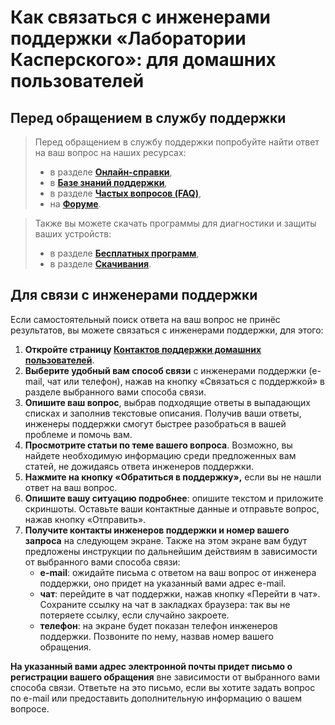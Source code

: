 # Как связаться с инженерами поддержки «Лаборатории Касперского»: для домашних пользователей

## Перед обращением в службу поддержки

> Перед обращением в службу поддержки попробуйте найти ответ на ваш вопрос на наших ресурсах:
>* в разделе **[Онлайн-справки](https://support.kaspersky.ru/help#/b2c)**,
> * в **[Базе знаний поддержки](https://support.kaspersky.ru/consumer#kb)**,
> * в разделе **[Частых вопросов (FAQ)](https://support.kaspersky.ru/consumer/answers)**,
> * на **[Форуме](https://forum.kaspersky.com/forum/продукты-для-дома-18/)**.

> Также вы можете скачать программы для диагностики и защиты ваших устройств:
>
>* в разделе **[Бесплатных программ](https://support.kaspersky.ru/utility)**,
>* в разделе **[Скачивания](https://www.kaspersky.ru/downloads)**.

## Для связи с инженерами поддержки

Если самостоятельный поиск ответа на ваш вопрос не принёс результатов, вы можете связаться с инженерами поддержки, для этого:

1. **Откройте страницу [Контактов поддержки домашних пользователей](https://support.kaspersky.ru/b2c/ru#contacts)**.
2. **Выберите удобный вам способ связи** с инженерами поддержки (e-mail, чат или телефон), нажав на кнопку «Связаться с поддержкой» в разделе выбранного вами способа связи.
3. **Опишите ваш вопрос**, выбрав подходящие ответы в выпадающих списках и заполнив текстовые описания. Получив ваши ответы, инженеры поддержки смогут быстрее разобраться в вашей проблеме и помочь вам.
4. **Просмотрите статьи по теме вашего вопроса**. Возможно, вы найдете необходимую информацию среди предложенных вам статей, не дожидаясь ответа инженеров поддержки.
5. **Нажмите на кнопку «Обратиться в поддержку»,** если вы не нашли ответ на ваш вопрос.
6. **Опишите вашу ситуацию подробнее**: опишите текстом и приложите скриншоты. Оставьте ваши контактные данные и отправьте вопрос, нажав кнопку «Отправить».
7. **Получите контакты инженеров поддержки и номер вашего запроса** на следующем экране. Также на этом экране вам будут предложены инструкции по дальнейшим действиям в зависимости от выбранного вами способа связи:
   * **e-mail**: ожидайте письма с ответом на ваш вопрос от инженера поддержки, оно придет на указанный вами адрес e-mail.
   * **чат**: перейдите в чат поддержки, нажав кнопку «Перейти в чат». Сохраните ссылку на чат в закладках браузера: так вы не потеряете ссылку, если случайно закроете.
   * **телефон**: на экране будет показан телефон инженеров поддержки. Позвоните по нему, назвав номер вашего обращения.

**На указанный вами адрес электронной почты придет письмо о регистрации вашего обращения** вне зависимости от выбранного вами способа связи. Ответьте на это письмо, если вы хотите задать вопрос по e-mail или предоставить дополнительную информацию о вашем вопросе.
